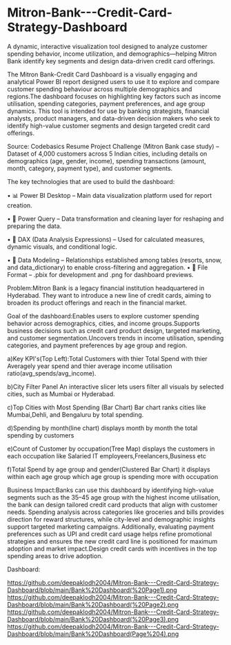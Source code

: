 # Mitron-Bank---Credit-Card-Strategy-Dashboard


A dynamic, interactive visualization tool designed to analyze customer spending behavior, income utilization, and demographics—helping Mitron Bank identify key segments and design data-driven credit card offerings.


The Mitron Bank-Credit Card Dashboard is a visually engaging and analytical Power BI report designed users to use it to explore and compare customer spending behaviour across multiple demographics and regions.The dashboard focuses on highlighting key factors such as income utilisation, spending categories, payment preferences, and age group dynamics. This tool is intended for use by banking strategists, financial analysts, product managers, and data-driven decision makers who seek to identify high-value customer segments and design targeted credit card offerings.



Source: Codebasics Resume Project Challenge (Mitron Bank case study) – Dataset of 4,000 customers across 5 Indian cities, including details on demographics (age, gender, income), spending transactions (amount, month, category, payment type), and customer segments.




The key technologies that are used to build the dashboard:

• 📊 Power BI Desktop – Main data visualization platform used for report creation.

• 📂 Power Query – Data transformation and cleaning layer for reshaping and preparing the data.

• 🧠 DAX (Data Analysis Expressions) – Used for calculated measures, dynamic visuals, and conditional logic.

• 📝 Data Modeling – Relationships established among tables (resorts, snow, and data_dictionary) to enable cross-filtering and aggregation.
• 📁 File Format – .pbix for development and .png for dashboard previews.


 Problem:Mitron Bank is a legacy financial institution headquartered in Hyderabad. They want to introduce a new line of credit cards, aiming to broaden its product offerings and reach in the financial market.

 
Goal of the dashboard:Enables users to explore customer spending behavior across demographics, cities, and income groups.Supports business decisions such as credit card product design, targeted marketing, and customer segmentation.Uncovers trends in income utilisation, spending categories, and payment preferences by age group and region.

a)Key KPI's(Top Left):Total Customers with thier Total Spend with thier Averagely year spend and thier average income utilisation ratio(avg_spends/avg_income).

b)City Filter Panel An interactive slicer lets users filter all visuals by selected cities, such as Mumbai or Hyderabad.

c)Top Cities with Most Spending (Bar Chart) Bar chart ranks cities like Mumbai,Dehli, and Bengaluru by total spending.

d)Spending by month(line chart) displays month by month the total spending by customers

e)Count of Customer by occupation(Tree Map) displays the customers in each occupation like Salaried IT employeers,Freelancers,Business etc

f)Total Spend by age group and gender(Clustered Bar Chart)  it displays within each age group which age group is spending more with occupation

Business Impact:Banks can use this dashboard by identifying high-value segments such as the 35–45 age group with the highest income utilisation, the bank can design tailored credit card products that align with customer needs. Spending analysis across categories like groceries and bills provides direction for reward structures, while city-level and demographic insights support targeted marketing campaigns. Additionally, evaluating payment preferences such as UPI and credit card usage helps refine promotional strategies and ensures the new credit card line is positioned for maximum adoption and market impact.Design credit cards with incentives in the top spending areas to drive adoption.

Dashboard:

https://github.com/deepaklodh2004/Mitron-Bank---Credit-Card-Strategy-Dashboard/blob/main/Bank%20Dashboard(%20Page1).png
https://github.com/deepaklodh2004/Mitron-Bank---Credit-Card-Strategy-Dashboard/blob/main/Bank%20Dashboard(%20Page2).png
https://github.com/deepaklodh2004/Mitron-Bank---Credit-Card-Strategy-Dashboard/blob/main/Bank%20Dashboard(%20Page3).png
https://github.com/deepaklodh2004/Mitron-Bank---Credit-Card-Strategy-Dashboard/blob/main/Bank%20Dashboard(Page%204).png

